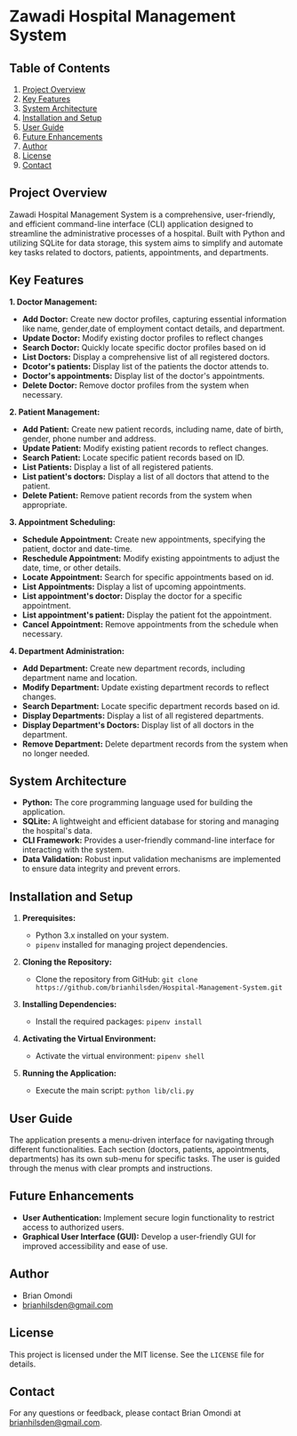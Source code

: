 # Zawadi Hospital Management System

## Table of Contents
1. [Project Overview](#project-overview)
2. [Key Features](#key-features)
3. [System Architecture](#system-architecture)
4. [Installation and Setup](#installation-and-setup)
5. [User Guide](#user-guide)
6. [Future Enhancements](#future-enhancements)
7. [Author](#author)
8. [License](#license)
9. [Contact](#contact)

## Project Overview

Zawadi Hospital Management System is a comprehensive, user-friendly, and efficient command-line interface (CLI) application designed to streamline the administrative processes of a hospital. Built with Python and utilizing SQLite for data storage, this system aims to simplify and automate key tasks related to doctors, patients, appointments, and departments.



## Key Features

**1. Doctor Management:**

* **Add Doctor:** Create new doctor profiles, capturing essential information like name, gender,date of employment contact details, and department.
* **Update Doctor:** Modify existing doctor profiles to reflect changes
* **Search Doctor:** Quickly locate specific doctor profiles based on id
* **List Doctors:** Display a comprehensive list of all registered doctors.
* **Dcotor's patients:** Display list of the patients the doctor attends to.
* **Doctor's appointments:** Display list of the doctor's appointments.
* **Delete Doctor:** Remove doctor profiles from the system when necessary.

**2. Patient Management:**

* **Add Patient:** Create new patient records, including name, date of birth, gender, phone number and address.
* **Update Patient:** Modify existing patient records to reflect changes.
* **Search Patient:** Locate specific patient records based on ID.
* **List Patients:** Display a list of all registered patients.
* **List patient's doctors:** Display a list of all doctors that attend to the patient.
* **Delete Patient:** Remove patient records from the system when appropriate.

**3. Appointment Scheduling:**

* **Schedule Appointment:** Create new appointments, specifying the patient, doctor and date-time.
* **Reschedule Appointment:** Modify existing appointments to adjust the date, time, or other details.
* **Locate Appointment:** Search for specific appointments based on id.
* **List Appointments:** Display a list of upcoming appointments.
* **List appointment's doctor:** Display the doctor for a specific appointment.
* **List appointment's patient:** Display the patient fot the appointment.
* **Cancel Appointment:** Remove appointments from the schedule when necessary.

**4. Department Administration:**

* **Add Department:** Create new department records, including department name and location.
* **Modify Department:** Update existing department records to reflect changes.
* **Search Department:** Locate specific department records based on id.
* **Display Departments:** Display a list of all registered departments.
* **Display Department's Doctors:** Display list of all doctors in the department.
* **Remove Department:** Delete department records from the system when no longer needed.

## System Architecture

* **Python:** The core programming language used for building the application.
* **SQLite:** A lightweight and efficient database for storing and managing the hospital's data.
* **CLI Framework:** Provides a user-friendly command-line interface for interacting with the system.
* **Data Validation:** Robust input validation mechanisms are implemented to ensure data integrity and prevent errors.


## Installation and Setup

1. **Prerequisites:**
    * Python 3.x installed on your system.
    * `pipenv` installed for managing project dependencies.

2. **Cloning the Repository:**
    * Clone the repository from GitHub: `git clone https://github.com/brianhilsden/Hospital-Management-System.git`

3. **Installing Dependencies:**
    * Install the required packages: `pipenv install`

4. **Activating the Virtual Environment:**
    * Activate the virtual environment: `pipenv shell`

5. **Running the Application:**
    * Execute the main script: `python lib/cli.py`

## User Guide

The application presents a menu-driven interface for navigating through different functionalities. Each section (doctors, patients, appointments, departments) has its own sub-menu for specific tasks. The user is guided through the menus with clear prompts and instructions.

## Future Enhancements

* **User Authentication:** Implement secure login functionality to restrict access to authorized users.
* **Graphical User Interface (GUI):** Develop a user-friendly GUI for improved accessibility and ease of use.

## Author
- Brian Omondi
- brianhilsden@gmail.com

## License

This project is licensed under the MIT license. See the `LICENSE` file for details.

## Contact

For any questions or feedback, please contact Brian Omondi at brianhilsden@gmail.com.